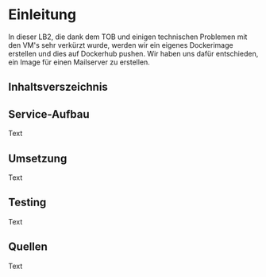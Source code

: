 # Einleitung

In dieser LB2, die dank dem TOB und einigen technischen Problemen mit den VM's sehr verkürzt wurde, werden wir ein eigenes Dockerimage erstellen und dies auf Dockerhub pushen. Wir haben uns dafür entschieden, ein Image für einen Mailserver zu erstellen.

## Inhaltsverszeichnis

## Service-Aufbau

Text

## Umsetzung

Text

## Testing

Text

## Quellen

Text
